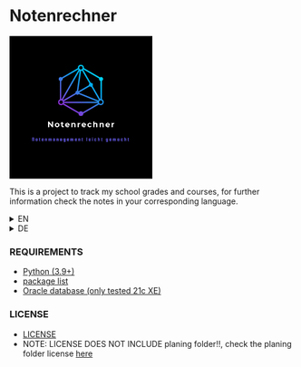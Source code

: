 # Notenrechner

<div style='display: flex; flex-flow: row;'>
<img src="./docs/logo/Notenrechner_logo.png" alt="Notenrechner logo" style='width: 50%;'>
</div>

This is a  project to track my school grades and courses, for further information check the notes in your corresponding language.


<!--EN section-->
<details>
<summary>EN</summary>

### Notes
- for documentation check /documentation
- the program comments and everything related to development / technical documentation is kept in english, however, the program GUI and user documentation is in german
- this project is still a work in progress
- this repository is meant for development only
- Clicking any of the provided links is considered 'Use at your own risk' since I cannot guarantee the safety of those external websites

### CONTRIBUTING
- At this point in time I do not plan to open this project to the general public and with that to contributions, I might publish this project when it reaches a production-ready state

</details>

<!--DE section-->
<details>
<summary>DE</summary>

### Anmerkungen
- Die Benutzeroberfäche und die Nutzerdokumentation ist in Deutsch verfasst, die Kommentare, technische Dokumentation und weitere, nicht für den Endnutzer wichtige Teile sind in englischer Sprache verfasst
- Dieses Projekt befindet sich immer noch in der Aufbau-/ Entwicklungsphase
- Dieses Repository wird nur für die Entwicklung verwendet
- Anklicken der bereitgestellten Links fällt unter Nutzung auf eigenes Risiko, da ich nicht für die Sicherheit der verlinkten websites garantieren kann

### BEITRAGEN
- Aktuell ist nicht vorgesehen, dieses Projekt der Öffentlichkeit zugänglich zu machen. Somit sind aktuell keine Beiträge erwünscht. Das Projekt wird vielleicht veröffentlicht, wenn es ausgereift genug ist.

</details>



### REQUIREMENTS
- [Python (3.9+)](https://www.python.org/)
- [package list](./requirements.txt)
- [Oracle database (only tested 21c XE)](https://www.oracle.com/database/technologies/appdev/xe.html)


### LICENSE
- [LICENSE](./LICENSE)
- NOTE: LICENSE DOES NOT INCLUDE planing folder!!, check the planing folder license [here](./planing/LICENSE)